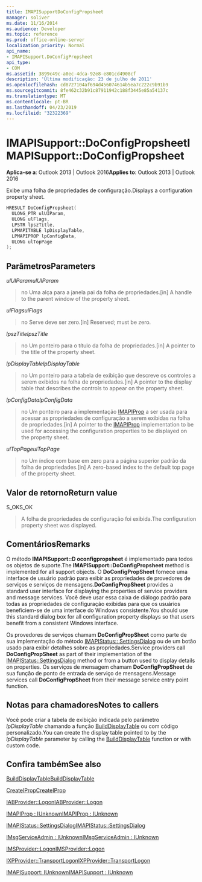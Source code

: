 ```yaml
---
title: IMAPISupportDoConfigPropsheet
manager: soliver
ms.date: 11/16/2014
ms.audience: Developer
ms.topic: reference
ms.prod: office-online-server
localization_priority: Normal
api_name:
- IMAPISupport.DoConfigPropsheet
api_type:
- COM
ms.assetid: 3899c49c-a0ec-4dca-92e8-e801cd4908cf
description: 'Última modificação: 23 de julho de 2011'
ms.openlocfilehash: cd8727104af694d456074614b5ea7c222c9b91b9
ms.sourcegitcommit: 8fe462c32b91c87911942c188f3445e85a54137c
ms.translationtype: MT
ms.contentlocale: pt-BR
ms.lasthandoff: 04/23/2019
ms.locfileid: "32322369"
---
```

# <a name="imapisupportdoconfigpropsheet"></a><span data-ttu-id="74719-103">IMAPISupport::DoConfigPropsheet</span><span class="sxs-lookup"><span data-stu-id="74719-103">IMAPISupport::DoConfigPropsheet</span></span>

  
  
<span data-ttu-id="74719-104">**Aplica-se a**: Outlook 2013 | Outlook 2016</span><span class="sxs-lookup"><span data-stu-id="74719-104">**Applies to**: Outlook 2013 | Outlook 2016</span></span> 
  
<span data-ttu-id="74719-105">Exibe uma folha de propriedades de configuração.</span><span class="sxs-lookup"><span data-stu-id="74719-105">Displays a configuration property sheet.</span></span>
  
```cpp
HRESULT DoConfigPropsheet(
  ULONG_PTR ulUIParam,
  ULONG ulFlags,
  LPSTR lpszTitle,
  LPMAPITABLE lpDisplayTable,
  LPMAPIPROP lpConfigData,
  ULONG ulTopPage
);
```

## <a name="parameters"></a><span data-ttu-id="74719-106">Parâmetros</span><span class="sxs-lookup"><span data-stu-id="74719-106">Parameters</span></span>

 <span data-ttu-id="74719-107">_ulUIParam_</span><span class="sxs-lookup"><span data-stu-id="74719-107">_ulUIParam_</span></span>
  
> <span data-ttu-id="74719-108">no Uma alça para a janela pai da folha de propriedades.</span><span class="sxs-lookup"><span data-stu-id="74719-108">[in] A handle to the parent window of the property sheet.</span></span>
    
 <span data-ttu-id="74719-109">_ulFlags_</span><span class="sxs-lookup"><span data-stu-id="74719-109">_ulFlags_</span></span>
  
> <span data-ttu-id="74719-110">no Serve deve ser zero.</span><span class="sxs-lookup"><span data-stu-id="74719-110">[in] Reserved; must be zero.</span></span>
    
 <span data-ttu-id="74719-111">_lpszTitle_</span><span class="sxs-lookup"><span data-stu-id="74719-111">_lpszTitle_</span></span>
  
> <span data-ttu-id="74719-112">no Um ponteiro para o título da folha de propriedades.</span><span class="sxs-lookup"><span data-stu-id="74719-112">[in] A pointer to the title of the property sheet.</span></span>
    
 <span data-ttu-id="74719-113">_lpDisplayTable_</span><span class="sxs-lookup"><span data-stu-id="74719-113">_lpDisplayTable_</span></span>
  
> <span data-ttu-id="74719-114">no Um ponteiro para a tabela de exibição que descreve os controles a serem exibidos na folha de propriedades.</span><span class="sxs-lookup"><span data-stu-id="74719-114">[in] A pointer to the display table that describes the controls to appear on the property sheet.</span></span>
    
 <span data-ttu-id="74719-115">_lpConfigData_</span><span class="sxs-lookup"><span data-stu-id="74719-115">_lpConfigData_</span></span>
  
> <span data-ttu-id="74719-116">no Um ponteiro para a implementação [IMAPIProp](imapipropiunknown.md) a ser usada para acessar as propriedades de configuração a serem exibidas na folha de propriedades.</span><span class="sxs-lookup"><span data-stu-id="74719-116">[in] A pointer to the [IMAPIProp](imapipropiunknown.md) implementation to be used for accessing the configuration properties to be displayed on the property sheet.</span></span> 
    
 <span data-ttu-id="74719-117">_ulTopPage_</span><span class="sxs-lookup"><span data-stu-id="74719-117">_ulTopPage_</span></span>
  
> <span data-ttu-id="74719-118">no Um índice com base em zero para a página superior padrão da folha de propriedades.</span><span class="sxs-lookup"><span data-stu-id="74719-118">[in] A zero-based index to the default top page of the property sheet.</span></span>
    
## <a name="return-value"></a><span data-ttu-id="74719-119">Valor de retorno</span><span class="sxs-lookup"><span data-stu-id="74719-119">Return value</span></span>

<span data-ttu-id="74719-120">S_OK</span><span class="sxs-lookup"><span data-stu-id="74719-120">S_OK</span></span> 
  
> <span data-ttu-id="74719-121">A folha de propriedades de configuração foi exibida.</span><span class="sxs-lookup"><span data-stu-id="74719-121">The configuration property sheet was displayed.</span></span>
    
## <a name="remarks"></a><span data-ttu-id="74719-122">Comentários</span><span class="sxs-lookup"><span data-stu-id="74719-122">Remarks</span></span>

<span data-ttu-id="74719-123">O método **IMAPISupport::D oconfigpropsheet** é implementado para todos os objetos de suporte.</span><span class="sxs-lookup"><span data-stu-id="74719-123">The **IMAPISupport::DoConfigPropsheet** method is implemented for all support objects.</span></span> <span data-ttu-id="74719-124">O **DoConfigPropSheet** fornece uma interface de usuário padrão para exibir as propriedades de provedores de serviços e serviços de mensagens.</span><span class="sxs-lookup"><span data-stu-id="74719-124">**DoConfigPropSheet** provides a standard user interface for displaying the properties of service providers and message services.</span></span> <span data-ttu-id="74719-125">Você deve usar essa caixa de diálogo padrão para todas as propriedades de configuração exibidas para que os usuários beneficiem-se de uma interface do Windows consistente.</span><span class="sxs-lookup"><span data-stu-id="74719-125">You should use this standard dialog box for all configuration property displays so that users benefit from a consistent Windows interface.</span></span> 
  
<span data-ttu-id="74719-126">Os provedores de serviços chamam **DoConfigPropSheet** como parte de sua implementação do método [IMAPIStatus:: SettingsDialog](imapistatus-settingsdialog.md) ou de um botão usado para exibir detalhes sobre as propriedades.</span><span class="sxs-lookup"><span data-stu-id="74719-126">Service providers call **DoConfigPropSheet** as part of their implementation of the [IMAPIStatus::SettingsDialog](imapistatus-settingsdialog.md) method or from a button used to display details on properties.</span></span> <span data-ttu-id="74719-127">Os serviços de mensagem chamam **DoConfigPropSheet** de sua função de ponto de entrada de serviço de mensagens.</span><span class="sxs-lookup"><span data-stu-id="74719-127">Message services call **DoConfigPropSheet** from their message service entry point function.</span></span> 
  
## <a name="notes-to-callers"></a><span data-ttu-id="74719-128">Notas para chamadores</span><span class="sxs-lookup"><span data-stu-id="74719-128">Notes to callers</span></span>

<span data-ttu-id="74719-129">Você pode criar a tabela de exibição indicada pelo parâmetro _lpDisplayTable_ chamando a função [BuildDisplayTable](builddisplaytable.md) ou com código personalizado.</span><span class="sxs-lookup"><span data-stu-id="74719-129">You can create the display table pointed to by the  _lpDisplayTable_ parameter by calling the [BuildDisplayTable](builddisplaytable.md) function or with custom code.</span></span> 
  
## <a name="see-also"></a><span data-ttu-id="74719-130">Confira também</span><span class="sxs-lookup"><span data-stu-id="74719-130">See also</span></span>



[<span data-ttu-id="74719-131">BuildDisplayTable</span><span class="sxs-lookup"><span data-stu-id="74719-131">BuildDisplayTable</span></span>](builddisplaytable.md)
  
[<span data-ttu-id="74719-132">CreateIProp</span><span class="sxs-lookup"><span data-stu-id="74719-132">CreateIProp</span></span>](createiprop.md)
  
[<span data-ttu-id="74719-133">IABProvider::Logon</span><span class="sxs-lookup"><span data-stu-id="74719-133">IABProvider::Logon</span></span>](iabprovider-logon.md)
  
[<span data-ttu-id="74719-134">IMAPIProp : IUnknown</span><span class="sxs-lookup"><span data-stu-id="74719-134">IMAPIProp : IUnknown</span></span>](imapipropiunknown.md)
  
[<span data-ttu-id="74719-135">IMAPIStatus::SettingsDialog</span><span class="sxs-lookup"><span data-stu-id="74719-135">IMAPIStatus::SettingsDialog</span></span>](imapistatus-settingsdialog.md)
  
[<span data-ttu-id="74719-136">IMsgServiceAdmin : IUnknown</span><span class="sxs-lookup"><span data-stu-id="74719-136">IMsgServiceAdmin : IUnknown</span></span>](imsgserviceadminiunknown.md)
  
[<span data-ttu-id="74719-137">IMSProvider::Logon</span><span class="sxs-lookup"><span data-stu-id="74719-137">IMSProvider::Logon</span></span>](imsprovider-logon.md)
  
[<span data-ttu-id="74719-138">IXPProvider::TransportLogon</span><span class="sxs-lookup"><span data-stu-id="74719-138">IXPProvider::TransportLogon</span></span>](ixpprovider-transportlogon.md)
  
[<span data-ttu-id="74719-139">IMAPISupport: IUnknown</span><span class="sxs-lookup"><span data-stu-id="74719-139">IMAPISupport : IUnknown</span></span>](imapisupportiunknown.md)

